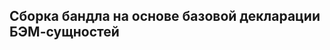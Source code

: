 Сборка бандла на основе базовой декларации БЭМ-сущностей
--------------------------------------------------------

